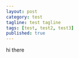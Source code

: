 ```yaml
---
layout: post
category: test
tagline: test tagline
tags: [test, test2, test3]
published: true
---
```


hi there

